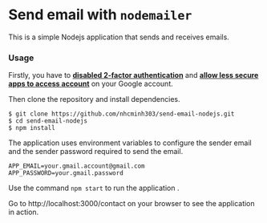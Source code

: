 # Send email with `nodemailer`

This is a simple Nodejs application that sends and receives emails.

### Usage

Firstly, you have to [**disabled 2-factor authentication**](https://support.google.com/accounts/answer/1064203) and [**allow less secure apps to access account**](https://myaccount.google.com/lesssecureapps) on your Google account.

Then clone the repository and install dependencies.

```
$ git clone https://github.com/nhcminh303/send-email-nodejs.git
$ cd send-email-nodejs
$ npm install
```

The application uses environment variables to configure the sender email and the sender password required to send the email.

```
APP_EMAIL=your.gmail.account@gmail.com
APP_PASSWORD=your.gmail.password
```

Use the command `npm start` to run the application .

Go to http://localhost:3000/contact on your browser to see the application in action.
